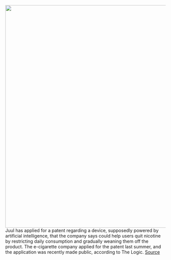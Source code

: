 <img src='https://cdn.vox-cdn.com/thumbor/K-I5pUyjDTqfjv6ZMxSRjJciltU=/0x0:2040x1360/1200x800/filters:focal(857x517:1183x843)/cdn.vox-cdn.com/uploads/chorus_image/image/66372297/acastro_190916_1777_juul_0002.0.0.jpg' width='700px' /><br/>
Juul has applied for a patent regarding a device, supposedly powered by artificial intelligence, that the company says could help users quit nicotine by restricting daily consumption and gradually weaning them off the product. The e-cigarette company applied for the patent last summer, and the application was recently made public, according to The Logic.
<a href='https://www.theverge.com/2020/2/25/21152436/juul-patent-e-cigarettes-vaping-ai-smartphone-quit-nicotine'> Source <a/>